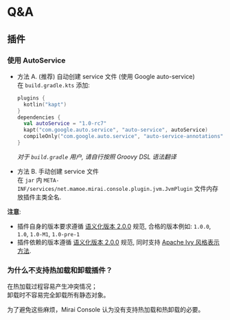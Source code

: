 # Q&A

## 插件


### 使用 AutoService

- 方法 A. (推荐) 自动创建 service 文件 (使用 Google auto-service)  
  在 `build.gradle.kts` 添加:
  ```kotlin
  plugins {
    kotlin("kapt")
  }
  dependencies {
    val autoService = "1.0-rc7"
    kapt("com.google.auto.service", "auto-service", autoService)
    compileOnly("com.google.auto.service", "auto-service-annotations", autoService)
  }
  ```
  *对于 `build.gradle` 用户, 请自行按照 Groovy DSL 语法翻译*

- 方法 B. 手动创建 service 文件  
  在 `jar` 内 `META-INF/services/net.mamoe.mirai.console.plugin.jvm.JvmPlugin` 文件内存放插件主类全名.


**注意**:
- 插件自身的版本要求遵循 [语义化版本 2.0.0](https://semver.org/lang/zh-CN/) 规范, 合格的版本例如: `1.0.0`, `1.0`, `1.0-M1`, `1.0-pre-1`
- 插件依赖的版本遵循 [语义化版本 2.0.0](https://semver.org/lang/zh-CN/) 规范, 同时支持 [Apache Ivy 风格表示方法](http://ant.apache.org/ivy/history/latest-milestone/settings/version-matchers.html).


### 为什么不支持热加载和卸载插件？

在热加载过程容易产生冲突情况；  
卸载时不容易完全卸载所有静态对象。

为了避免这些麻烦，Mirai Console 认为没有支持热加载和热卸载的必要。
